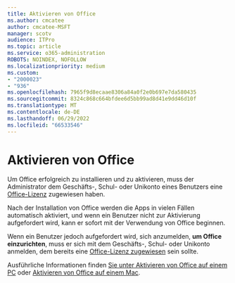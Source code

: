 ```yaml
---
title: Aktivieren von Office
ms.author: cmcatee
author: cmcatee-MSFT
manager: scotv
audience: ITPro
ms.topic: article
ms.service: o365-administration
ROBOTS: NOINDEX, NOFOLLOW
ms.localizationpriority: medium
ms.custom:
- "2000023"
- "936"
ms.openlocfilehash: 7965f9d8ecaae8306a84a0f2e0b697e7da580435
ms.sourcegitcommit: 8324c868c664bfdee6d5bb99ad8d41e9dd46d10f
ms.translationtype: MT
ms.contentlocale: de-DE
ms.lasthandoff: 06/29/2022
ms.locfileid: "66533546"
---
```

# <a name="how-to-activate-office"></a>Aktivieren von Office

Um Office erfolgreich zu installieren und zu aktivieren, muss der Administrator dem Geschäfts-, Schul- oder Unikonto eines Benutzers eine [Office-Lizenz](https://docs.microsoft.com/microsoft-365/admin/add-users/add-users) zugewiesen haben.
  
Nach der Installation von Office werden die Apps in vielen Fällen automatisch aktiviert, und wenn ein Benutzer nicht zur Aktivierung aufgefordert wird, kann er sofort mit der Verwendung von Office beginnen.
  
Wenn ein Benutzer jedoch aufgefordert wird, sich anzumelden, **um Office einzurichten**, muss er sich mit dem Geschäfts-, Schul- oder Unikonto anmelden, dem bereits eine [Office-Lizenz zugewiesen](https://docs.microsoft.com/microsoft-365/admin/add-users/add-users) sein sollte.
  
Ausführliche Informationen finden [Sie unter Aktivieren von Office auf einem PC](https://support.microsoft.com/office/activate-office-5bd38f38-db92-448b-a982-ad170b1e187e) oder [Aktivieren von Office auf einem Mac](https://support.microsoft.com/office/activate-office-for-mac-7f6646b1-bb14-422a-9ad4-a53410fcefb2).
  